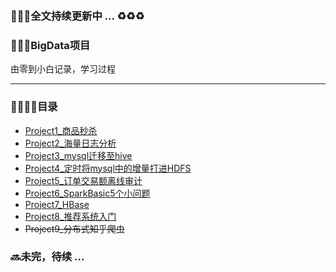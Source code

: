 <br/>
<br/>

### :lollipop::lollipop::lollipop:全文持续更新中 ... :recycle::recycle::recycle:

### :rocket::rocket::rocket:BigData项目
由零到小白记录，学习过程

------

### :bullettrain_side::railway_car::railway_car::railway_car:目录

* [Project1_商品秒杀](./Project1_商品秒杀/README.md)
* [Project2_海量日志分析](./Project2_日志统计/README.md)
* [Project3_mysql迁移至hive](./Project3_mysql迁移至Hive/README.md)
* [Project4_定时将mysql中的增量打进HDFS](./Project4_增量追加到HDFS定时/README.md)
* [Project5_订单交易额离线审计](./Project5_订单交易额离线审计/README.md)
* [Project6_SparkBasic5个小问题]()
* [Project7_HBase]()
* [Project8_推荐系统入门]()
* ~~Project9_分布式知乎爬虫~~

### :soon:未完，待续  ...